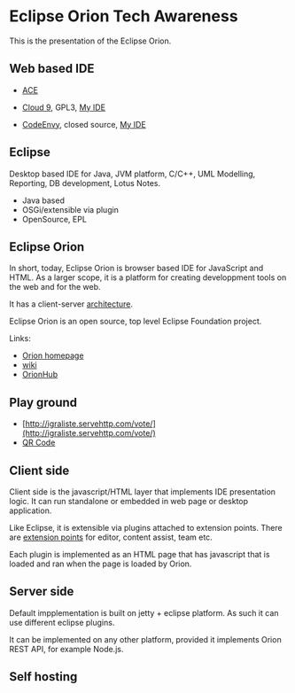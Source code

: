 Eclipse Orion Tech Awareness
============================

This is the presentation of the Eclipse Orion. 

Web based IDE
-------------

- [ACE](http://ace.ajax.org)

- [Cloud 9](https://c9.io), GPL3, [My IDE](https://c9.io/nbogojevic)
- [CodeEnvy](https://www.codenvy.com), closed source, [My IDE](https://nbogojevic.codenvy.com/)

Eclipse
-------

Desktop based IDE for Java, JVM platform, C/C++, UML Modelling, Reporting, DB development, Lotus Notes.

- Java based
- OSGi/extensible via plugin
- OpenSource, EPL

Eclipse Orion
-------------

In short, today, Eclipse Orion is browser based IDE for JavaScript and HTML. As a larger scope, it is a platform for creating developpment tools on the web and for the web. 

It has a client-server [architecture](http://wiki.eclipse.org/images/0/04/Orion_Architecture_1.jpg).

Eclipse Orion is an open source, top level Eclipse Foundation project. 

Links: 
- [Orion homepage](http://www.eclipse.com/orion) 
- [wiki](http://wiki.eclipse.org/Orion)
- [OrionHub](http://orionhub.org)


Play ground
-----------

- [http://igraliste.servehttp.com/vote/](http://igraliste.servehttp.com/vote/) 
- [QR Code](http://api.qrserver.com/v1/create-qr-code/?data=http%3A%2F%2Figraliste.servehttp.com%2Fvote%2F&size=800x800)

Client side
-----------

Client side is the javascript/HTML layer that implements IDE presentation logic. It can run standalone or embedded in web page or desktop application.

Like Eclipse, it is extensible via plugins attached to extension points. There are [extension points](http://wiki.eclipse.org/Orion/Documentation/Developer_Guide) for editor, content assist, team etc.

Each plugin is implemented as an HTML page that has javascript that is loaded and ran when the page is loaded by Orion. 

Server side
-----------

Default impplementation is built on jetty + eclipse platform. As such it can use different eclipse plugins.

It can be implemented on any other platform, provided it implements Orion REST API, for example Node.js.


Self hosting
------------
